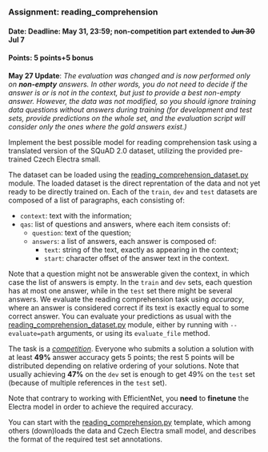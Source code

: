 ### Assignment: reading_comprehension
#### Date: Deadline: May 31, 23:59; non-competition part extended to ~~Jun 30~~ Jul 7
#### Points: 5 points+5 bonus

**May 27 Update**: _The evaluation was changed and is now performed only on
**non-empty** answers. In other words, you do not need to decide if the answer is or
is not in the context, but just to provide a best non-empty answer. However,
the data was not modified, so you should ignore training data questions without
answers during training (for development and test sets, provide predictions on
the whole set, and the evaluation script will consider only the ones where
the gold answers exist.)_

Implement the best possible model for reading comprehension task using
a translated version of the SQuAD 2.0 dataset, utilizing the provided
pre-trained Czech Electra small.

The dataset can be loaded using the
[reading_comprehension_dataset.py](https://github.com/ufal/npfl114/tree/past-2021/labs/11/reading_comprehension_dataset.py)
module. The loaded dataset is the direct reprentation of the data and not yet
ready to be directly trained on. Each of the `train`, `dev` and `test` datasets
are composed of a list of paragraphs, each consisting of:
- `context`: text with the information;
- `qas`: list of questions and answers, where each item consists of:
  - `question`: text of the question;
  - `answers`: a list of answers, each answer is composed of:
    - `text`: string of the text, exactly as appearing in the context;
    - `start`: character offset of the answer text in the context.

Note that a question might not be answerable given the context, in which case
the list of answers is empty. In the `train` and `dev` sets, each question has
at most one answer, while in the `test` set there might be several answers.
We evaluate the reading comprehension task using _accuracy_, where an answer is
considered correct if its text is exactly equal to some correct answer.
You can evaluate your predictions as usual with the
[reading_comprehension_dataset.py](https://github.com/ufal/npfl114/tree/past-2021/labs/11/reading_comprehension_dataset.py)
module, either by running with `--evaluate=path` arguments, or using its
`evaluate_file` method.

The task is a [_competition_](https://ufal.mff.cuni.cz/courses/npfl114/2021-summer#competitions). Everyone who submits a solution
a solution with at least **49%** answer accuracy gets 5 points; the rest 5 points
will be distributed depending on relative ordering of your solutions. Note that
usually achieving **47%** on the `dev` set is enough to get 49% on the `test`
set (because of multiple references in the `test` set).

Note that contrary to working with EfficientNet, you **need** to **finetune**
the Electra model in order to achieve the required accuracy.

You can start with the
[reading_comprehension.py](https://github.com/ufal/npfl114/tree/past-2021/labs/11/reading_comprehension.py)
template, which among others (down)loads the data and Czech Electra small model, and describes
the format of the required test set annotations.
